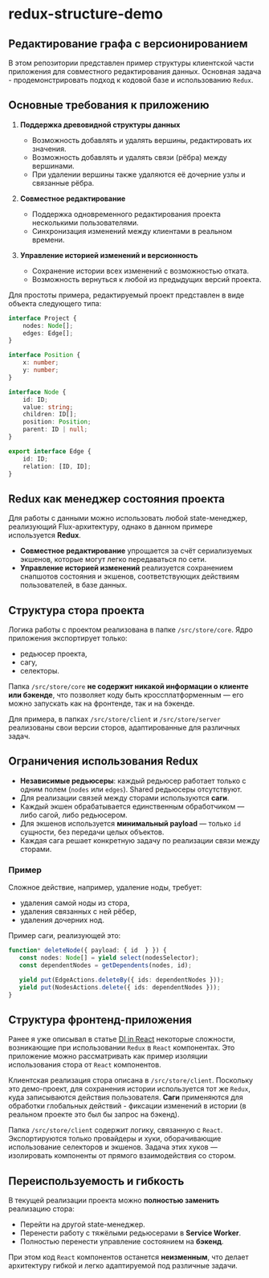 # redux-structure-demo

## Редактирование графа с версионированием

В этом репозитории представлен пример структуры клиентской части приложения для совместного редактирования данных.
Основная задача - продемонстрировать подход к кодовой базе и использованию `Redux`.

## Основные требования к приложению

1. **Поддержка древовидной структуры данных**
   - Возможность добавлять и удалять вершины, редактировать их значения.
   - Возможность добавлять и удалять связи (рёбра) между вершинами.
   - При удалении вершины также удаляются её дочерние узлы и связанные рёбра.

2. **Совместное редактирование**
   - Поддержка одновременного редактирования проекта несколькими пользователями.
   - Синхронизация изменений между клиентами в реальном времени.

3. **Управление историей изменений и версионность**
   - Сохранение истории всех изменений с возможностью отката.
   - Возможность вернуться к любой из предыдущих версий проекта.

Для простоты примера, редактируемый проект представлен в виде объекта следующего типа:

```typescript
interface Project {
    nodes: Node[];
    edges: Edge[];
}

interface Position {
    x: number;
    y: number;
}

interface Node {
    id: ID;
    value: string;
    children: ID[];
    position: Position;
    parent: ID | null;
}

export interface Edge {
    id: ID;
    relation: [ID, ID];
}
```
## Redux как менеджер состояния проекта

Для работы с данными можно использовать любой state-менеджер, реализующий Flux-архитектуру, однако в данном примере используется **Redux**.

- **Совместное редактирование** упрощается за счёт сериализуемых экшенов, которые могут легко передаваться по сети.
- **Управление историей изменений** реализуется сохранением снапшотов состояния и экшенов, соответствующих действиям пользователей, в базе данных.

## Структура стора проекта

Логика работы с проектом реализована в папке `/src/store/core`. Ядро приложения экспортирует только:

- редьюсер проекта,
- сагу,
- селекторы.

Папка `/src/store/core` **не содержит никакой информации о клиенте или бэкенде**, что позволяет коду быть 
кроссплатформенным — его можно запускать как на фронтенде, так и на бэкенде.

Для примера, в папках `/src/store/client` и `/src/store/server` реализованы свои версии сторов, адаптированные для 
различных задач.

## Ограничения использования Redux

- **Независимые редьюсеры**: каждый редьюсер работает только с одним полем (`nodes` или `edges`). Shared редьюсеры отсутствуют.
- Для реализации связей между сторами используются **саги**.
- Каждый экшен обрабатывается единственным обработчиком — либо сагой, либо редьюсером.
- Для экшенов используется **минимальный payload** — только `id` сущности, без передачи целых объектов.
- Каждая сага решает конкретную задачу по реализации связи между сторами.

### Пример
Сложное действие, например, удаление ноды, требует:
- удаления самой ноды из стора,
- удаления связанных с ней рёбер,
- удаления дочерних нод.

Пример саги, реализующей это:

```typescript
function* deleteNode({ payload: { id  } }) {
   const nodes: Node[] = yield select(nodesSelector);
   const dependentNodes = getDependents(nodes, id);

   yield put(EdgeActions.deleteBy({ ids: dependentNodes }));
   yield put(NodesActions.delete({ ids: dependentNodes }));
}
```

## Структура фронтенд-приложения

Ранее я уже описывал в статье [DI in React](https://github.com/AdorableRedPanda/di-react-redux) некоторые сложности,
возникающие при использовании `Redux` в `React` компонентах. Это приложение можно рассматривать как пример изоляции 
использования стора от `React` компонентов.

Клиентская реализация стора описана в `/src/store/client`. Поскольку это демо-проект, для сохранения истории используется
тот же `Redux`, куда записываются действия пользователя. **Саги** применяются для обработки глобальных действий - 
фиксации изменений в истории (в реальном проекте это был бы запрос на бэкенд).

Папка `/src/store/client` содержит логику, связанную с `React`.
Экспортируются только провайдеры и хуки, оборачивающие использование селекторов и экшенов.
Задача этих хуков — изолировать компоненты от прямого взаимодействия со стором.

## Переиспользуемость и гибкость

В текущей реализации проекта можно **полностью заменить** реализацию стора:

- Перейти на другой state-менеджер.
- Перенести работу с тяжёлыми редьюсерами в **Service Worker**.
- Полностью перенести управление состоянием на **бэкенд**.

При этом код `React` компонентов останется **неизменным**, что делает архитектуру гибкой и легко адаптируемой под различные задачи.
